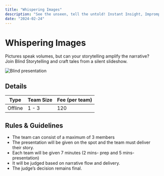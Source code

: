```yaml
---
title: "Whispering Images"
description: "See the unseen, tell the untold! Instant Insight, Impromptu Impact: Embrace the Spontaneity of Presentation!"
date: "2024-02-24"
---
```


# Whispering Images

Pictures speak volumes, but can your storytelling amplify the narrative? Join Blind Storytelling and craft tales from a silent slideshow.

<img src="/posters/2023/5.png" alt="Blind presentation" class="w-full lg:w-96 mx-auto object-cover" />

## Details

| Type    | Team Size | Fee (per team) |
| ------- | --------- | -------------- |
| Offline | 1 - 3     | 120            |

## Rules & Guidelines

-   The team can consist of a maximum of 3 members
-   The presentation will be given on the spot and the team must deliver their story.
-   Each team will be given 7 minutes (2 mins- prep and 5 mins-presentation)
-   It will be judged based on narrative flow and delivery. 
-   The judge’s decision remains final.


